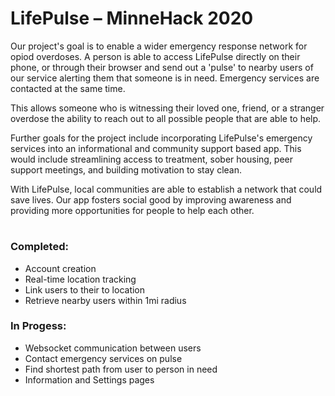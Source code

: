 # LifePulse – MinneHack 2020

Our project's goal is to enable a wider emergency response network for opiod overdoses. A person is able to access LifePulse directly on their phone, or through their browser and send out a 'pulse' to nearby users of our service alerting them that someone is in need. Emergency services are contacted at the same time.

This allows someone who is witnessing their loved one, friend, or a stranger overdose the ability to reach out to all possible people that are able to help.

Further goals for the project include incorporating LifePulse's emergency services into an informational and community support based app. This would include streamlining access to treatment, sober housing, peer support meetings, and building motivation to stay clean.

With LifePulse, local communities are able to establish a network that could save lives. Our app fosters social good by improving awareness and providing more opportunities for people to help each other.

#

### Completed:

* Account creation
* Real-time location tracking
* Link users to their to location
* Retrieve nearby users within 1mi radius

### In Progess:

* Websocket communication between users
* Contact emergency services on pulse
* Find shortest path from user to person in need
* Information and Settings pages




